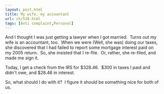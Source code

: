 ```yaml
---
layout: post.html
title: My wife, my accountant
url: ch/528.html
tags: [Anti complaint,Personal]
---
```

And I thought I was just getting a lawyer when I got married.  Turns out my wife is an accountant, too.  When we were (Well, she was) doing our taxes, she discovered that I had failed to report some mortgage interest paid on my 2005 return.  So, she insisted that I re-file.  Or, rather, she re-filed, and made me sign it.

Today, I get a check from the IRS for $328.46.  $300 in taxes I paid and didn't owe, and $28.46 in interest.

So, what should I do with it?  I figure it should be something nice for both of us.
